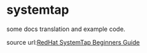 systemtap
=========

some docs translation and example code.

source url:[RedHat SystemTap Beginners Guide](https://access.redhat.com/site/documentation/en-US/Red_Hat_Enterprise_Linux/6/html-single/SystemTap_Beginners_Guide/index.html)
